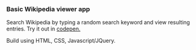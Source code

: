 
<h3>Basic Wikipedia viewer app</h3>
<p>Search Wikipedia by typing a random search keyword and view resulting entries. Try it out in <a href="http://codepen.io/joannatg/full/Oyxxow/"> codepen.</a></p>
<p>Build using HTML, CSS, Javascript/JQuery.
